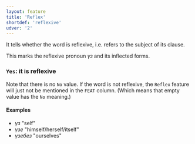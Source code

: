 ```yaml
---
layout: feature
title: 'Reflex'
shortdef: 'reflexive'
udver: '2'
---
```


It tells whether the word is reflexive, i.e. refers to the subject of its clause.

This marks the reflexive pronoun _үз_ and its inflected forms.

### <a name="Yes">`Yes`</a>: it is reflexive

Note that there is no `No` value. If the word is not reflexive, the
`Reflex` feature will just not be mentioned in the `FEAT`
column. (Which means that empty value has the `No` meaning.)

#### Examples

* _үз_ "self"
* _үзе_ "himself/herself/itself"
* _үзебез_ "ourselves"
<!-- Interlanguage links updated Po 6. listopadu 2023, 21:42:06 CET -->
